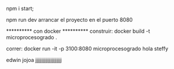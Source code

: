 npm i start;

npm run dev arrancar el proyecto en el puerto 8080



********** con docker  **********
construir:
docker build -t microprocesogrado .

correr:
docker run -it -p 3100:8080 microprocesogrado
hola steffy

edwin jojoa 
jjjjjjjjjjjjjjjjjjjjj